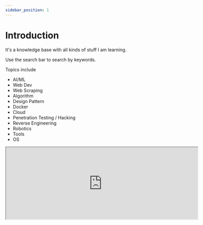 ```yaml
---
sidebar_position: 1
---
```


# Introduction

It's a knowledge base with all kinds of stuff I am learning.

Use the search bar to search by keywords.

Topics include

- AI/ML
- Web Dev
- Web Scraping
- Algorithm
- Design Pattern
- Docker
- Cloud
- Penetration Testing / Hacking
- Reverse Engineering
- Robotics
- Tools
- OS


<!-- [Search By Tags](/notes/tags) -->

<iframe src="https://github.com/sponsors/HuakunShen/card" title="Sponsor HuakunShen" height="225" width="600"></iframe>
